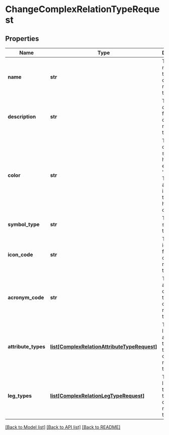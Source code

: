 # ChangeComplexRelationTypeRequest

## Properties
Name | Type | Description | Notes
------------ | ------------- | ------------- | -------------
**name** | **str** | The new name for the complex relation type. | [optional] 
**description** | **str** | The new description for the complex relation type. | [optional] 
**color** | **str** | The color of the symbol, in a hex format e.g. &#39;#000000&#39;.  This format always includes the &#39;#&#39; and has a size of 7. | [optional] 
**symbol_type** | **str** | The new symbol type. | [optional] 
**icon_code** | **str** | The new icon code for the complex relation type. | [optional] 
**acronym_code** | **str** | The new acronym code for the complex relation type. | [optional] 
**attribute_types** | [**list[ComplexRelationAttributeTypeRequest]**](ComplexRelationAttributeTypeRequest.md) | The new list of attribute types for the complex relation type. | [optional] 
**leg_types** | [**list[ComplexRelationLegTypeRequest]**](ComplexRelationLegTypeRequest.md) | The new list of leg types for the complex relation type. | [optional] 

[[Back to Model list]](../README.md#documentation-for-models) [[Back to API list]](../README.md#documentation-for-api-endpoints) [[Back to README]](../README.md)


